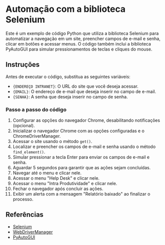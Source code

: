# Automação com a biblioteca Selenium

Este é um exemplo de código Python que utiliza a biblioteca Selenium para automatizar a navegação em um site, preencher campos de e-mail e senha, clicar em botões e acessar menus. O código também inclui a biblioteca PyAutoGUI para simular pressionamentos de teclas e cliques do mouse.

## Instruções

Antes de executar o código, substitua as seguintes variáveis:

- `{ENDEREÇO INTRANET}`: O URL do site que você deseja acessar.
- `{EMAIL}`: O endereço de e-mail que deseja inserir no campo de e-mail.
- `{SENHA}`: A senha que deseja inserir no campo de senha.

### Passo a passo do código

1. Configurar as opções do navegador Chrome, desabilitando notificações (opcional).
2. Inicializar o navegador Chrome com as opções configuradas e o ChromeDriverManager.
3. Acessar o site usando o método `get()`.
4. Localizar e preencher os campos de e-mail e senha usando o método `find_element()`.
5. Simular pressionar a tecla Enter para enviar os campos de e-mail e senha.
6. Aguardar 5 segundos para garantir que as ações sejam concluídas.
7. Navegar até o menu e clicar nele.
8. Acessar o menu "Help Desk" e clicar nele.
9. Acessar o menu "Intra Produtividade" e clicar nele.
10. Fechar o navegador após concluir as ações.
11. Exibir um alerta com a mensagem "Relatório baixado" ao finalizar o processo.

## Referências

- [Selenium](https://www.selenium.dev/)
- [WebDriverManager](https://github.com/webdriver-manager/webdriver-manager)
- [PyAutoGUI](https://pyautogui.readthedocs.io/en/latest/) 